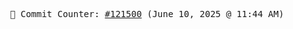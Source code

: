 <p align="center">
    <samp>
        📮 Commit Counter: <a href="https://github.com/Javascript-void0/Javascript-void0/commits/main">#121500</a> (June 10, 2025 @ 11:44 AM)
    </samp>
</p>